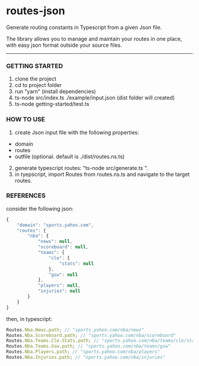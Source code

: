 # routes-json
Generate routing constants in Typescript from a given Json file.

The library allows you to manage and maintain your routes in one place,
with easy json format outside your source files.

______________________________________________________________________

### GETTING STARTED
1. clone the project
2. cd to project folder
3. run "yarn" (install dependencies)
4. ts-node src/index.ts ./example/input.json (dist folder will created)
5. ts-node getting-started/test.ts

### HOW TO USE
1. create Json input file with the following properties:
- domain
- routes
- outfile (optional. default is ./dist/routes.ns.ts)

2. generate typescript routes: "ts-node src/generate.ts <json path>".
3. in tyepscript, import Routes from routes.ns.ts and navigate to the target routes.
  
### REFERENCES

consider the following json:
```javascript
{
    "domain": "sports.yahoo.com",
    "routes": {
        "nba": {
            "news": null,
            "scoreboard": null,
            "teams": {
                "cle": {
                    "stats": null
                },
                "gsw": null
            },
            "players": null,
            "injuries": null
        }
    }
}
```

then, in typescript:
```typescript
Routes.Nba.News.path; // "sports.yahoo.com/nba/news"
Routes.Nba.Scoreboard.path; // "sports.yahoo.com/nba/scoreboard"
Routes.Nba.Teams.Cle.Stats.path; // "sports.yahoo.com/nba/teams/cle/stats"
Routes.Nba.Teams.Gsw.path; // "sports.yahoo.com/nba/teams/gsw"
Routes.Nba.Players.path; // "sports.yahoo.com/nba/players"
Routes.Nba.Injuries.path; // "sports.yahoo.com/nba/injuries"
```

